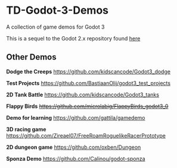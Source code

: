 # TD-Godot-3-Demos
A collection of game demos for Godot 3

This is a sequel to the Godot 2.x repository found [here](https://github.com/TutorialDoctor/TD-Godot-Games)

## Other Demos

**Dodge the Creeps**
https://github.com/kidscancode/Godot3_dodge

**Test Projects**
https://github.com/BastiaanOlij/godot3_test_projects

**2D Tank Battle**
https://github.com/kidscancode/Godot3_tanks

**Flappy Birds**
~~https://github.com/microlabig/FlappyBirds_godot3_0~~

**Demo for learning**
https://github.com/gattila/gamedemo

**3D racing game**
https://github.com/Zireael07/FreeRoamRoguelikeRacerPrototype

**2D dungeon game**
https://github.com/oxben/Dungeon

**Sponza Demo**
https://github.com/Calinou/godot-sponza
